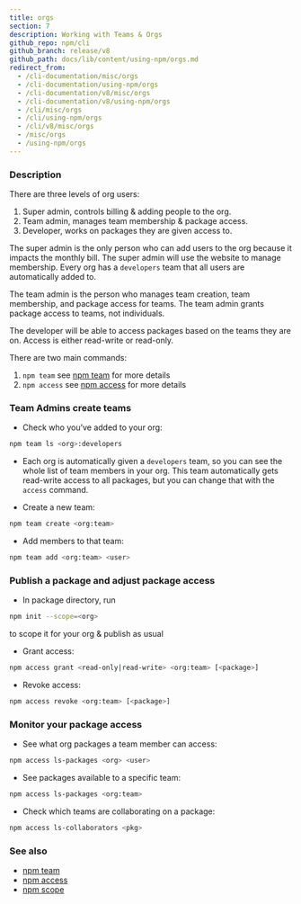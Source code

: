 ```yaml
---
title: orgs
section: 7
description: Working with Teams & Orgs
github_repo: npm/cli
github_branch: release/v8
github_path: docs/lib/content/using-npm/orgs.md
redirect_from:
  - /cli-documentation/misc/orgs
  - /cli-documentation/using-npm/orgs
  - /cli-documentation/v8/misc/orgs
  - /cli-documentation/v8/using-npm/orgs
  - /cli/misc/orgs
  - /cli/using-npm/orgs
  - /cli/v8/misc/orgs
  - /misc/orgs
  - /using-npm/orgs
---
```


### Description

There are three levels of org users:

1. Super admin, controls billing & adding people to the org.
2. Team admin, manages team membership & package access.
3. Developer, works on packages they are given access to.  

The super admin is the only person who can add users to the org because it impacts the monthly bill. The super admin will use the website to manage membership. Every org has a `developers` team that all users are automatically added to.

The team admin is the person who manages team creation, team membership, and package access for teams. The team admin grants package access to teams, not individuals.

The developer will be able to access packages based on the teams they are on. Access is either read-write or read-only.

There are two main commands:

1. `npm team` see [npm team](/cli/v8/commands/npm-team) for more details
2. `npm access` see [npm access](/cli/v8/commands/npm-access) for more details

### Team Admins create teams

* Check who you’ve added to your org:

```bash
npm team ls <org>:developers
```

* Each org is automatically given a `developers` team, so you can see the whole list of team members in your org. This team automatically gets read-write access to all packages, but you can change that with the `access` command.

* Create a new team:

```bash
npm team create <org:team>
```

* Add members to that team:

```bash
npm team add <org:team> <user>
```

### Publish a package and adjust package access

* In package directory, run

```bash
npm init --scope=<org>
```
to scope it for your org & publish as usual

* Grant access:  

```bash
npm access grant <read-only|read-write> <org:team> [<package>]
```

* Revoke access:

```bash
npm access revoke <org:team> [<package>]
```

### Monitor your package access

* See what org packages a team member can access:

```bash
npm access ls-packages <org> <user>
```

* See packages available to a specific team:

```bash
npm access ls-packages <org:team>
```

* Check which teams are collaborating on a package:

```bash
npm access ls-collaborators <pkg>
```

### See also

* [npm team](/cli/v8/commands/npm-team)
* [npm access](/cli/v8/commands/npm-access)
* [npm scope](/cli/v8/using-npm/scope)
